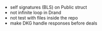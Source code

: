 - self signatures (BLS) on Public struct
- not infinite loop in Drand
- not test with files inside the repo
- make DKG handle responses before deals
